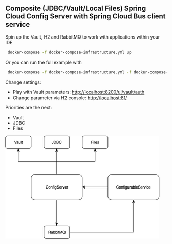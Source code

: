 ## Composite (JDBC/Vault/Local Files) Spring Cloud Config Server with Spring Cloud Bus client service
Spin up the Vault, H2 and RabbitMQ to work with applications within your IDE
```bash
 docker-compose -f docker-compose-infrastructure.yml up
```

Or you can run the full example with 

```bash
 docker-compose -f docker-compose-infrastructure.yml -f docker-compose-full.yml up
```

Change settings:
  - Play with Vault parameters: [http://localhost:8200/ui/vault/auth](http://localhost:8200/ui/vault/auth)
  - Change parameter via H2 console: [http://localhost:81/](http://localhost:81/)
  
Priorities are the next:
  - Vault
  - JDBC
  - Files
  
![Diagram](static/general-diagram.png)
